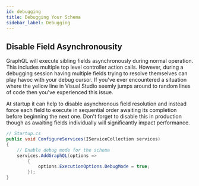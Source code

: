 ```yaml
---
id: debugging
title: Debugging Your Schema
sidebar_label: Debugging
---
```


## Disable Field Asynchronousity

GraphQL will execute sibling fields asynchronously during normal operation. This includes multiple top level controller action calls. However, during a debugging session having multiple fields trying to resolve themselves can play havoc with your debug cursor. If you've ever encountered a situation where the yellow line in Visual Studio seemly jumps around to random lines of code then you've experienced this issue.

At startup it can help to disable asynchronous field resolution and instead force each field to execute in sequential order awaiting its completion before beginning the next one. Don't forget to disable this in production though as awaiting fields individually will significantly impact performance.

```csharp
// Startup.cs
public void ConfigureServices(IServiceCollection services)
{
    // Enable debug mode for the schema
    services.AddGraphQL(options =>
        {
            options.ExecutionOptions.DebugMode = true;
        });
}
```

